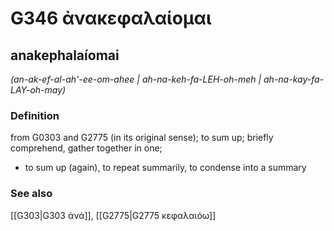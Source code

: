# G346 ἀνακεφαλαίομαι

## anakephalaíomai

_(an-ak-ef-al-ah'-ee-om-ahee | ah-na-keh-fa-LEH-oh-meh | ah-na-kay-fa-LAY-oh-may)_

### Definition

from G0303 and G2775 (in its original sense); to sum up; briefly comprehend, gather together in one; 

- to sum up (again), to repeat summarily, to condense into a summary

### See also

[[G303|G303 ἀνά]], [[G2775|G2775 κεφαλαιόω]]
